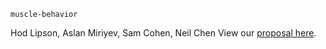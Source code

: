 `muscle-behavior`

Hod Lipson, Aslan Miriyev, Sam Cohen, Neil Chen
View our [proposal here](https://docs.google.com/document/d/1vzQWaSAkUEtPdyU_pmvmvgC4bgvnqQ7-0Gs5hh0zzXE/edit).
